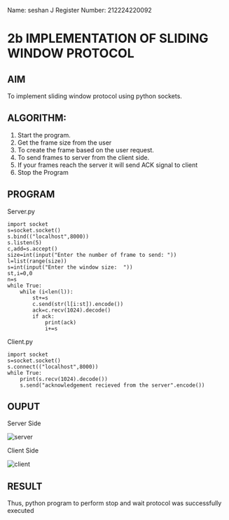 Name: seshan J
Register Number: 212224220092
# 2b IMPLEMENTATION OF SLIDING WINDOW PROTOCOL

## AIM
To implement sliding window protocol using python sockets.
## ALGORITHM:
1. Start the program.
2. Get the frame size from the user
3. To create the frame based on the user request.
4. To send frames to server from the client side.
5. If your frames reach the server it will send ACK signal to client
6. Stop the Program
## PROGRAM

Server.py
```
import socket
s=socket.socket()
s.bind(("localhost",8000))
s.listen(5)
c,add=s.accept()
size=int(input("Enter the number of frame to send: "))
l=list(range(size))
s=int(input("Enter the window size:  "))
st,i=0,0
n=s
while True:
    while (i<len(l)):
        st+=s
        c.send(str(l[i:st]).encode())
        ack=c.recv(1024).decode()
        if ack:
            print(ack)
            i+=s

```
Client.py
```
import socket
s=socket.socket()
s.connect(("localhost",8000))
while True:
    print(s.recv(1024).decode())
    s.send("acknowledgement recieved from the server".encode())

```
## OUPUT
Server Side

![server](https://github.com/user-attachments/assets/2aa344b9-5052-49cb-89f8-2d3bfc8fc4c5)

Client Side

![client](https://github.com/user-attachments/assets/eb425e8a-3787-49e1-ab0a-8f254514a6a4)

## RESULT
Thus, python program to perform stop and wait protocol was successfully executed
